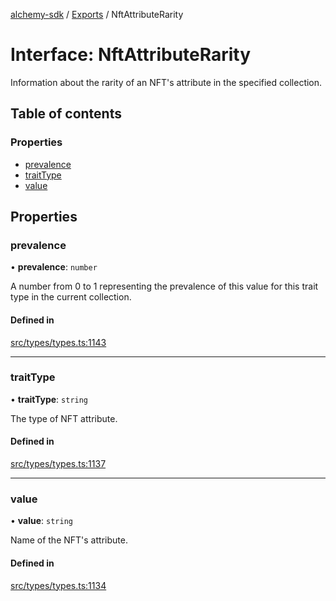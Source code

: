 [alchemy-sdk](../README.md) / [Exports](../modules.md) / NftAttributeRarity

# Interface: NftAttributeRarity

Information about the rarity of an NFT's attribute in the specified collection.

## Table of contents

### Properties

- [prevalence](NftAttributeRarity.md#prevalence)
- [traitType](NftAttributeRarity.md#traittype)
- [value](NftAttributeRarity.md#value)

## Properties

### prevalence

• **prevalence**: `number`

A number from 0 to 1 representing the prevalence of this value for this
trait type in the current collection.

#### Defined in

[src/types/types.ts:1143](https://github.com/alchemyplatform/alchemy-sdk-js/blob/0c05b32/src/types/types.ts#L1143)

___

### traitType

• **traitType**: `string`

The type of NFT attribute.

#### Defined in

[src/types/types.ts:1137](https://github.com/alchemyplatform/alchemy-sdk-js/blob/0c05b32/src/types/types.ts#L1137)

___

### value

• **value**: `string`

Name of the NFT's attribute.

#### Defined in

[src/types/types.ts:1134](https://github.com/alchemyplatform/alchemy-sdk-js/blob/0c05b32/src/types/types.ts#L1134)
